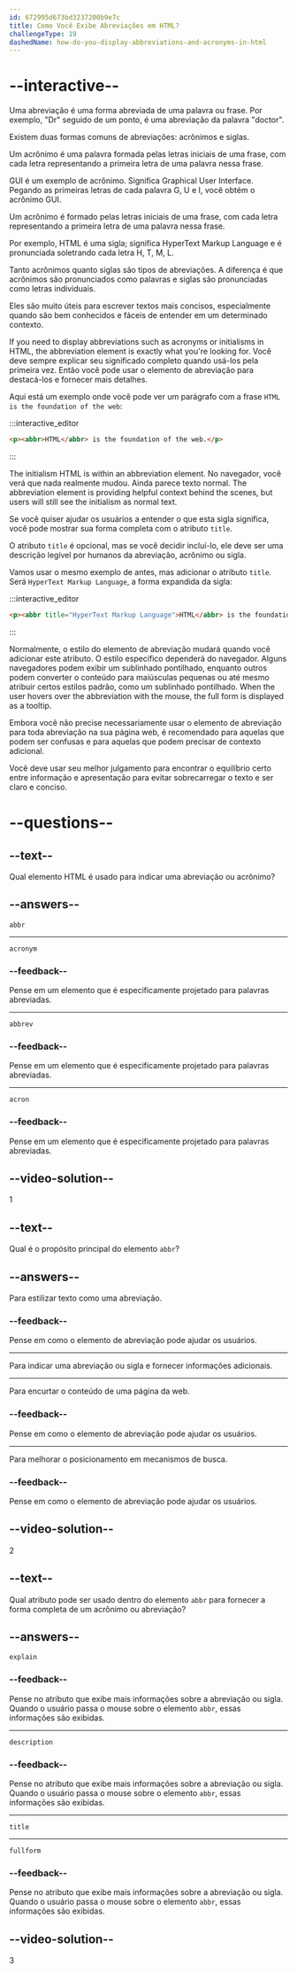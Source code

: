 ```yaml
---
id: 672995d673bd3237200b9e7c
title: Como Você Exibe Abreviações em HTML?
challengeType: 19
dashedName: how-do-you-display-abbreviations-and-acronyms-in-html
---
```


# --interactive--

Uma abreviação é uma forma abreviada de uma palavra ou frase. Por exemplo, "Dr" seguido de um ponto, é uma abreviação da palavra "doctor".

Existem duas formas comuns de abreviações: acrônimos e siglas.

Um acrônimo é uma palavra formada pelas letras iniciais de uma frase, com cada letra representando a primeira letra de uma palavra nessa frase.

GUI é um exemplo de acrônimo. Significa Graphical User Interface. Pegando as primeiras letras de cada palavra G, U e I, você obtém o acrônimo GUI.

Um acrônimo é formado pelas letras iniciais de uma frase, com cada letra representando a primeira letra de uma palavra nessa frase.

Por exemplo, HTML é uma sigla; significa HyperText Markup Language e é pronunciada soletrando cada letra H, T, M, L.

Tanto acrônimos quanto siglas são tipos de abreviações. A diferença é que acrônimos são pronunciados como palavras e siglas são pronunciadas como letras individuais.

Eles são muito úteis para escrever textos mais concisos, especialmente quando são bem conhecidos e fáceis de entender em um determinado contexto. 

If you need to display abbreviations such as acronyms or initialisms in HTML, the abbreviation element is exactly what you're looking for. Você deve sempre explicar seu significado completo quando usá-los pela primeira vez. Então você pode usar o elemento de abreviação para destacá-los e fornecer mais detalhes. 

Aqui está um exemplo onde você pode ver um parágrafo com a frase `HTML is the foundation of the web`: 

:::interactive_editor

```html
<p><abbr>HTML</abbr> is the foundation of the web.</p>
```

:::

The initialism HTML is within an abbreviation element. No navegador, você verá que nada realmente mudou. Ainda parece texto normal.  The abbreviation element is providing helpful context behind the scenes, but users will still see the initialism as normal text. 

Se você quiser ajudar os usuários a entender o que esta sigla significa, você pode mostrar sua forma completa com o atributo `title`.

O atributo `title` é opcional, mas se você decidir incluí-lo, ele deve ser uma descrição legível por humanos da abreviação, acrônimo ou sigla.

Vamos usar o mesmo exemplo de antes, mas adicionar o atributo `title`. Será `HyperText Markup Language`, a forma expandida da sigla:

:::interactive_editor

```html
<p><abbr title="HyperText Markup Language">HTML</abbr> is the foundation of the web.</p>
```

:::

Normalmente, o estilo do elemento de abreviação mudará quando você adicionar este atributo. O estilo específico dependerá do navegador. Alguns navegadores podem exibir um sublinhado pontilhado, enquanto outros podem converter o conteúdo para maiúsculas pequenas ou até mesmo atribuir certos estilos padrão, como um sublinhado pontilhado.  When the user hovers over the abbreviation with the mouse, the full form is displayed as a tooltip.

Embora você não precise necessariamente usar o elemento de abreviação para toda abreviação na sua página web, é recomendado para aquelas que podem ser confusas e para aquelas que podem precisar de contexto adicional.

Você deve usar seu melhor julgamento para encontrar o equilíbrio certo entre informação e apresentação para evitar sobrecarregar o texto e ser claro e conciso.

# --questions--

## --text--

Qual elemento HTML é usado para indicar uma abreviação ou acrônimo?

## --answers--

`abbr`

---

`acronym`

### --feedback--

Pense em um elemento que é especificamente projetado para palavras abreviadas.

---

`abbrev`

### --feedback--

Pense em um elemento que é especificamente projetado para palavras abreviadas.

---

`acron`

### --feedback--

Pense em um elemento que é especificamente projetado para palavras abreviadas.

## --video-solution--

1

## --text--

Qual é o propósito principal do elemento `abbr`?

## --answers--

Para estilizar texto como uma abreviação.

### --feedback--

Pense em como o elemento de abreviação pode ajudar os usuários.

---

Para indicar uma abreviação ou sigla e fornecer informações adicionais.

---

Para encurtar o conteúdo de uma página da web.

### --feedback--

Pense em como o elemento de abreviação pode ajudar os usuários.

---

Para melhorar o posicionamento em mecanismos de busca.

### --feedback--

Pense em como o elemento de abreviação pode ajudar os usuários.

## --video-solution--

2

## --text--

Qual atributo pode ser usado dentro do elemento `abbr` para fornecer a forma completa de um acrônimo ou abreviação?

## --answers--

`explain`

### --feedback--

Pense no atributo que exibe mais informações sobre a abreviação ou sigla. Quando o usuário passa o mouse sobre o elemento `abbr`, essas informações são exibidas.

---

`description`

### --feedback--

Pense no atributo que exibe mais informações sobre a abreviação ou sigla. Quando o usuário passa o mouse sobre o elemento `abbr`, essas informações são exibidas.

---

`title`

---

`fullform`

### --feedback--

Pense no atributo que exibe mais informações sobre a abreviação ou sigla. Quando o usuário passa o mouse sobre o elemento `abbr`, essas informações são exibidas.

## --video-solution--

3
